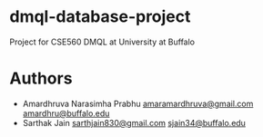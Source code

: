 # dmql-database-project
Project for CSE560 DMQL at University at Buffalo

# Authors
- Amardhruva Narasimha Prabhu <amaramardhruva@gmail.com> <amardhru@buffalo.edu>
- Sarthak Jain <sarthjain830@gmail.com> <sjain34@buffalo.edu>
